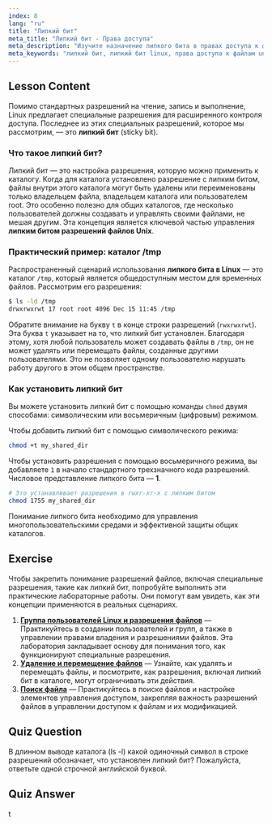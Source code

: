 ```yaml
---
index: 8
lang: "ru"
title: "Липкий бит"
meta_title: "Липкий бит - Права доступа"
meta_description: "Изучите назначение липкого бита в правах доступа к файлам Linux и Unix. Узнайте, как липкий бит защищает файлы в общих каталогах, таких как /tmp, и как установить его с помощью chmod."
meta_keywords: "липкий бит, липкий бит linux, права доступа к файлам unix липкий бит, chmod +t, каталог /tmp, права доступа к файлам, безопасность linux"
---
```


## Lesson Content

Помимо стандартных разрешений на чтение, запись и выполнение, Linux предлагает специальные разрешения для расширенного контроля доступа. Последнее из этих специальных разрешений, которое мы рассмотрим, — это **липкий бит** (sticky bit).

### Что такое липкий бит?

Липкий бит — это настройка разрешения, которую можно применить к каталогу. Когда для каталога установлено разрешение с липким битом, файлы внутри этого каталога могут быть удалены или переименованы только владельцем файла, владельцем каталога или пользователем root. Это особенно полезно для общих каталогов, где несколько пользователей должны создавать и управлять своими файлами, не мешая другим. Эта концепция является ключевой частью управления **липким битом разрешений файлов Unix**.

### Практический пример: каталог /tmp

Распространенный сценарий использования **липкого бита в Linux** — это каталог `/tmp`, который является общедоступным местом для временных файлов. Рассмотрим его разрешения:

```bash
$ ls -ld /tmp
drwxrwxrwt 17 root root 4096 Dec 15 11:45 /tmp
```

Обратите внимание на букву `t` в конце строки разрешений (`rwxrwxrwt`). Эта буква `t` указывает на то, что липкий бит установлен. Благодаря этому, хотя любой пользователь может создавать файлы в `/tmp`, он не может удалять или перемещать файлы, созданные другими пользователями. Это не позволяет одному пользователю нарушать работу другого в этом общем пространстве.

### Как установить липкий бит

Вы можете установить липкий бит с помощью команды `chmod` двумя способами: символическим или восьмеричным (цифровым) режимом.

Чтобы добавить липкий бит с помощью символического режима:

```bash
chmod +t my_shared_dir
```

Чтобы установить разрешения с помощью восьмеричного режима, вы добавляете `1` в начало стандартного трехзначного кода разрешений. Числовое представление липкого бита — **1**.

```bash
# Это устанавливает разрешения в rwxr-xr-x с липким битом
chmod 1755 my_shared_dir
```

Понимание липкого бита необходимо для управления многопользовательскими средами и эффективной защиты общих каталогов.

## Exercise

Чтобы закрепить понимание разрешений файлов, включая специальные разрешения, такие как липкий бит, попробуйте выполнить эти практические лабораторные работы. Они помогут вам увидеть, как эти концепции применяются в реальных сценариях.

1.  **[Группа пользователей Linux и разрешения файлов](https://labex.io/ru/labs/linux-linux-user-group-and-file-permissions-18002)** — Практикуйтесь в создании пользователей и групп, а также в управлении правами владения и разрешениями файлов. Эта лаборатория закладывает основу для понимания того, как функционируют специальные разрешения.
2.  **[Удаление и перемещение файлов](https://labex.io/ru/labs/linux-delete-and-move-files-7777)** — Узнайте, как удалять и перемещать файлы, и посмотрите, как разрешения, включая липкий бит в каталоге, могут ограничивать эти действия.
3.  **[Поиск файла](https://labex.io/ru/labs/linux-find-a-file-17993)** — Практикуйтесь в поиске файлов и настройке элементов управления доступом, закрепляя важность разрешений файлов в управлении доступом к файлам и их модификацией.

## Quiz Question

В длинном выводе каталога (ls -l) какой одиночный символ в строке разрешений обозначает, что установлен липкий бит? Пожалуйста, ответьте одной строчной английской буквой.

## Quiz Answer

t
